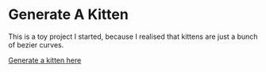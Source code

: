 Generate A Kitten
=================

This is a toy project I started, because I realised that kittens are just a bunch of bezier curves.

[Generate a kitten here](http://kayzgames.itch.io/generate-a-kitten)


